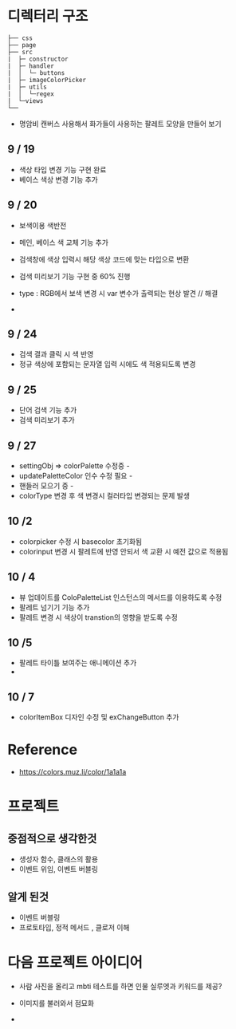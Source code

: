 # 디렉터리 구조

```
├── css
├── page
├── src
|  ├─ constructor
|  ├─ handler
|  │  └─ buttons
|  ├─ imageColorPicker
|  ├─ utils
|  │  └─regex
|  └─views
└──
```

- 명암비
  캔버스 사용해서 화가들이 사용하는 팔레트 모양을 만들어 보기

## 9 / 19

- 색상 타입 변경 기능 구현 완료
- 베이스 색상 변경 기능 추가

## 9 / 20

- 보색이용 색반전
- 메인, 베이스 색 교체 기능 추가
- 검색창에 색상 입력시 해당 색상 코드에 맞는 타입으로 변환
- 검색 미리보기 기능 구현 중 60% 진행

- type : RGB에서 보색 변경 시 var 변수가 출력되는 현상 발견 // 해결
-

## 9 / 24

- 검색 결과 클릭 시 색 반영
- 정규 색상에 포함되는 문자열 입력 시에도 색 적용되도록 변경

## 9 / 25

- 단어 검색 기능 추가
- 검색 미리보기 추가

## 9 / 27

- settingObj => colorPalette 수정중 -
- updatePaletteColor 인수 수정 필요 -
- 핸들러 모으기 중 -
- colorType 변경 후 색 변경시 컬러타입 변경되는 문제 발생

## 10 /2

- colorpicker 수정 시 basecolor 초기화됨
- colorinput 변경 시 팔레트에 반영 안되서 색 교환 시 예전 값으로 적용됨

## 10 / 4

- 뷰 업데이트를 ColoPaletteList 인스턴스의 메서드를 이용하도록 수정
- 팔레트 넘기기 기능 추가
- 팔레트 변경 시 색상이 transtion의 영향을 받도록 수정

## 10 /5

- 팔레트 타이틀 보여주는 애니메이션 추가
-

## 10 / 7

- colorItemBox 디자인 수정 및 exChangeButton 추가

# Reference

- https://colors.muz.li/color/1a1a1a

# 프로젝트

## 중점적으로 생각한것

- 생성자 함수, 클래스의 활용
- 이벤트 위임, 이벤트 버블링

## 알게 된것

- 이벤트 버블링
- 프로토타입, 정적 메서드 , 클로저 이해

# 다음 프로젝트 아이디어

- 사람 사진을 올리고 mbti 테스트를 하면 인물 실루엣과 키워드를 제공?

- 이미지를 불러와서 점묘화

-
